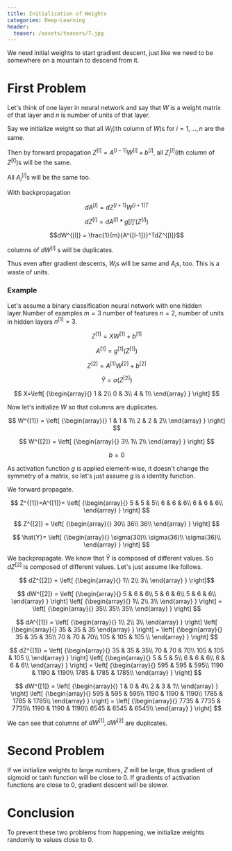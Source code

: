 ```yaml
---
title: Initialization of Weights
categories: Deep-Learning
header:
  teaser: /assets/teasers/7.jpg
---
```


We need initial weights to start gradient descent, just like we need to be somewhere on a mountain to descend from it.

# First Problem

Let's think of one layer in neural network and say that $W$ is a weight matrix of that layer and $n$ is number of units of that layer.

Say we initialize weight so that all $W_i$(ith column of $W$)s for $i=1,...,n$ are the same.

Then by forward propagation $Z^{[l]} = A^{[l-1]}W^{[l]}+b^{[l]}$, all $Z^{[l]}_i$(ith column of $Z^{[l]}$)s will be the same.

All $A^{[l]}_i$s will be the same too.

With backpropagation

$$ dA^{[l]} = dZ^{[l+1]}{W^{[l+1]}}^T $$

$$ dZ^{[l]} = dA^{[l]}*g{[l]}'(Z^{[l]}) $$

$$dW^{[l]} = \frac{1}{m}{A^{[l-1]}}^TdZ^{[l]}$$

columns of $dW^{[l]}$ s will be duplicates.

Thus even after gradient descents, $W_i$s will be same and $A_i$s, too. This is a waste of units.

### Example

Let's assume a binary classification neural network with one hidden layer.Number of examples $m=3$ number of features $n=2$, number of units in hidden layers $n^{[1]}=3$.

$$ Z^{[1]} = XW^{[1]} + b^{[1]} $$

$$ A^{[1]} = g^{[1]}(Z^{[1]}) $$

$$ Z^{[2]} = A^{[1]}W^{[2]} + b^{[2]} $$

$$ \hat{Y} = \sigma(Z^{[2]}) $$


$$
X=\left[ {\begin{array}{}
     1 & 2\\
     0 & 3\\
     4 & 1\\
    \end{array} } \right]
$$

Now let's initialize $W$ so that columns are duplicates.

$$
W^{[1]} = \left[ {\begin{array}{}
   1 & 1 & 1\\
   2 & 2 & 2\\
  \end{array} } \right]
$$

$$
W^{[2]} = \left[ {\begin{array}{}
   3\\
   1\\
   2\\
  \end{array} } \right]
$$


$$b=0$$

As activation function $g$ is applied element-wise, it doesn't change the symmetry of a matrix, so let's just assume $g$ is a identity function.

We forward propagate.

$$ Z^{[1]}=A^{[1]}= \left[ {\begin{array}{}
   5 & 5 & 5\\
   6 & 6 & 6\\
   6 & 6 & 6\\
  \end{array} } \right] $$

$$ Z^{[2]} = \left[ {\begin{array}{}
   30\\
   36\\
   36\\
  \end{array} } \right] $$

$$ \hat{Y}= \left[ {\begin{array}{}
   \sigma(30)\\
   \sigma(36)\\
   \sigma(36)\\
  \end{array} } \right] $$

We backpropagate. We know that $\hat{Y}$ is composed of different values. So $dZ^{[2]}$ is composed of different values. Let's just assume like follows.

$$ dZ^{[2]} = \left[ {\begin{array}{}
   1\\
   2\\
   3\\
  \end{array} } \right]$$

$$ dW^{[2]} =
\left[ {\begin{array}{}
   5 & 6 & 6\\
   5 & 6 & 6\\
   5 & 6 & 6\\
  \end{array} } \right]
\left[ {\begin{array}{}
   1\\
   2\\
   3\\
  \end{array} } \right] =
\left[ {\begin{array}{}
   35\\
   35\\
   35\\
  \end{array} } \right]
$$

$$
dA^{[1]} =
\left[ {\begin{array}{}
   1\\
   2\\
   3\\
  \end{array} } \right]
\left[ {\begin{array}{}
   35 & 35 & 35
  \end{array} } \right] =
\left[ {\begin{array}{}
   35 & 35 & 35\\
   70 & 70 & 70\\
   105 & 105 & 105 \\
  \end{array} } \right]
$$

$$
dZ^{[1]} =
\left[ {\begin{array}{}
   35 & 35 & 35\\
   70 & 70 & 70\\
   105 & 105 & 105 \\
  \end{array} } \right]
\left[ {\begin{array}{}
  5 & 5 & 5\\
  6 & 6 & 6\\
  6 & 6 & 6\\
 \end{array} } \right] =
 \left[ {\begin{array}{}
   595 & 595 & 595\\
   1190 & 1190 & 1190\\
   1785 & 1785 & 1785\\
  \end{array} } \right]
$$

$$
dW^{[1]} =
\left[ {\begin{array}{}
     1 & 0 & 4\\
     2 & 3 & 1\\
    \end{array} } \right]
\left[ {\begin{array}{}
  595 & 595 & 595\\
  1190 & 1190 & 1190\\
  1785 & 1785 & 1785\\
 \end{array} } \right] =
 \left[ {\begin{array}{}
   7735 & 7735 & 7735\\
   1190 & 1190 & 1190\\
   6545 & 6545 & 6545\\
  \end{array} } \right]
$$

We can see that columns of $dW^{[1]}, dW^{[2]}$ are duplicates.

# Second Problem

If we initialize weights to large numbers, $Z$ will be large, thus gradient of sigmoid or tanh function will be close to 0. If gradients of activation functions are close to 0, gradient descent will be slower.

# Conclusion

To prevent these two problems from happening, we initialize weights randomly to values close to 0.

